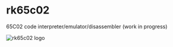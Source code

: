# rk65c02
65C02 code interpreter/emulator/disassembler (work in progress)

![rk65c02 logo](http://c0ff33.net/drop/rk65c02_small.png)

